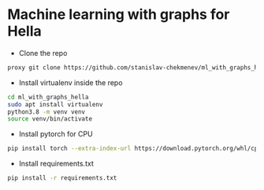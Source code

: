 # Machine learning with graphs for Hella

- Clone the repo
```bash
proxy git clone https://github.com/stanislav-chekmenev/ml_with_graphs_hella
```
- Install virtualenv inside the repo

```bash
cd ml_with_graphs_hella
sudo apt install virtualenv
python3.8 -m venv venv
source venv/bin/activate
```

- Install pytorch for CPU
```bash
pip install torch --extra-index-url https://download.pytorch.org/whl/cpu
```

- Install requirements.txt
```bash
pip install -r requirements.txt
```
